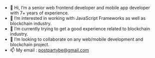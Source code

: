 - 👋 Hi, I’m a senior web frontend developer and mobile app developer with 7+ years of experience.
- 👀 I’m interested in working with JavaScript Frameworks as well as blockchain industry.
- 🌱 I’m currently trying to get a good experience related to blockchain industry.
- 💞️ I’m looking to collaborate on any web/mobile development and blockchain project.
- 📫 My email : postpartybe@gmail.com

<!---
devGenius929/devGenius929 is a ✨ special ✨ repository because its `README.md` (this file) appears on your GitHub profile.
You can click the Preview link to take a look at your changes.
--->
